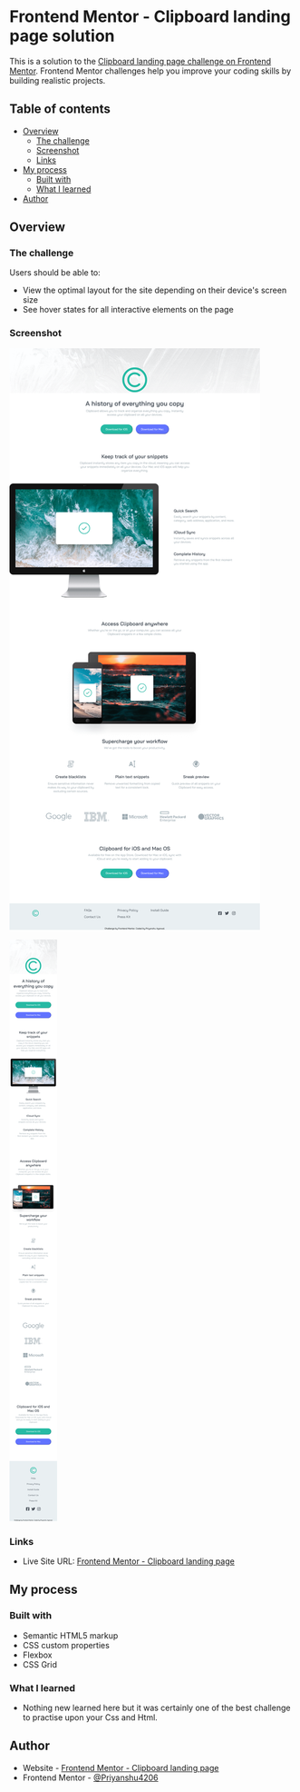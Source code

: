 # Frontend Mentor - Clipboard landing page solution

This is a solution to the [Clipboard landing page challenge on Frontend Mentor](https://www.frontendmentor.io/challenges/clipboard-landing-page-5cc9bccd6c4c91111378ecb9). Frontend Mentor challenges help you improve your coding skills by building realistic projects. 

## Table of contents

- [Overview](#overview)
  - [The challenge](#the-challenge)
  - [Screenshot](#screenshot)
  - [Links](#links)
- [My process](#my-process)
  - [Built with](#built-with)
  - [What I learned](#what-i-learned)
- [Author](#author)

## Overview

### The challenge

Users should be able to:

- View the optimal layout for the site depending on their device's screen size
- See hover states for all interactive elements on the page

### Screenshot

![Screenshot for Desktop View](/Desktop_view.png)

![Screenshot for Mobile View](/Mobile_view.png)

### Links

- Live Site URL: [Frontend Mentor - Clipboard landing page](https://clipboard-home-page-pa.netlify.app)

## My process

### Built with

- Semantic HTML5 markup
- CSS custom properties
- Flexbox
- CSS Grid

### What I learned
- Nothing new learned here but it was certainly one of the best challenge to practise upon your Css and Html.

## Author

- Website - [Frontend Mentor - Clipboard landing page](https://clipboard-home-page-pa.netlify.app)
- Frontend Mentor - [@Priyanshu4206](https://www.frontendmentor.io/profile/Priyanshu4206)
